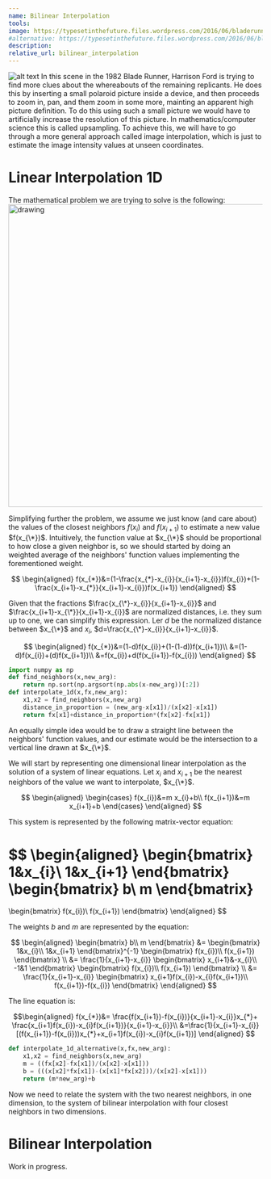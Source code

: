```yaml
---
name: Bilinear Interpolation
tools:
image: https://typesetinthefuture.files.wordpress.com/2016/06/bladerunner_0_43_00_esper_machine.jpg
#alternative: https://typesetinthefuture.files.wordpress.com/2016/06/bladerunner_0_43_00_esper_machine.jpg
description:
relative_url: bilinear_interpolation
---
```


![alt text](https://typesetinthefuture.files.wordpress.com/2016/06/bladerunner_0_43_00_esper_machine.jpg "Blade Runner 1982")
In this scene in the 1982 Blade Runner, Harrison Ford is trying to find more clues about the whereabouts of the remaining replicants.
He does this by inserting a small polaroid picture inside a device, and then proceeds to zoom in, pan, and them zoom in some more, mainting an apparent high picture definition.
To do this using such a small picture we would have to artificially increase the resolution of this picture.
In mathematics/computer science this is called upsampling.
To achieve this, we will have to go through a more general approach called image interpolation, which is just to estimate the image intensity values at unseen coordinates.

Linear Interpolation 1D 
======================

The mathematical problem we are trying to solve is the following:
<img src="../linear_interpolation_1D.png" alt="drawing" width="600"/>

Simplifying further the problem, we assume we just know (and care about) the values of the closest neighbors $f(x_{i})$ and $f(x_{i+1})$ to estimate a new value $f(x_{\*})$.
Intuitively, the function value at $x_{\*}$ should be proportional to how close a given neighbor is, so we should started by doing an weighted average of the neighbors' function values implementing the forementioned weight.

$$
\begin{aligned}
f(x_{*})&=(1-\frac{x_{*}-x_{i}}{x_{i+1}-x_{i}})f(x_{i})+(1-\frac{x_{i+1}-x_{*}}{x_{i+1}-x_{i}})f(x_{i+1})
\end{aligned}
$$

Given that the fractions $\frac{x_{\*}-x_{i}}{x_{i+1}-x_{i}}$ and $\frac{x_{i+1}-x_{\*}}{x_{i+1}-x_{i}}$ are normalized distances, i.e. they sum up to one, we can simplify this expression. Ler $d$ be the normalized distance between $x_{\*}$ and $x_{i}$, $d=\frac{x_{\*}-x_{i}}{x_{i+1}-x_{i}}$.

$$
\begin{aligned}
f(x_{*})&=(1-d)f(x_{i})+(1-(1-d))f(x_{i+1})\\
&=(1-d)f(x_{i})+(d)f(x_{i+1})\\
&=f(x_{i})+d(f(x_{i+1})-f(x_{i}))
\end{aligned}
$$

```python
import numpy as np
def find_neighbors(x,new_arg):
    return np.sort(np.argsort(np.abs(x-new_arg))[:2])
def interpolate_1d(x,fx,new_arg):
    x1,x2 = find_neighbors(x,new_arg)
    distance_in_proportion = (new_arg-x[x1])/(x[x2]-x[x1])
    return fx[x1]+distance_in_proportion*(fx[x2]-fx[x1])
```

An equally simple idea would be to draw a straight line between the neighbors' function values, and our estimate would be the intersection to a vertical line drawn at $x_{\*}$.

We will start by representing one dimensional linear interpolation as the solution of a system of linear equations. 
Let $x_{i}$ and $x_{i+1}$ be the nearest neighbors of the value we want to interpolate, $x_{\*}$.

$$
\begin{aligned}
\begin{cases}
f(x_{i})&=m x_{i}+b\\
f(x_{i+1})&=m x_{i+1}+b
\end{cases}
\end{aligned}
$$

This system is represented by the following matrix-vector equation:

$$
\begin{aligned}
\begin{bmatrix}
1&x_{i}\\
1&x_{i+1}
\end{bmatrix}
\begin{bmatrix}
b\\
m
\end{bmatrix}
=
\begin{bmatrix}
f(x_{i})\\
f(x_{i+1})
\end{bmatrix}
\end{aligned}
$$ 

The weights $b$ and $m$ are represented by the equation: 

$$
\begin{aligned}
\begin{bmatrix}
b\\
m
\end{bmatrix}
&=
\begin{bmatrix}
1&x_{i}\\
1&x_{i+1}
\end{bmatrix}^{-1}
\begin{bmatrix}
f(x_{i})\\
f(x_{i+1})
\end{bmatrix}
\\
&=
\frac{1}{x_{i+1}-x_{i}}
\begin{bmatrix}
x_{i+1}&-x_{i}\\
-1&1
\end{bmatrix}
\begin{bmatrix}
f(x_{i})\\
f(x_{i+1})
\end{bmatrix}
\\
&=
\frac{1}{x_{i+1}-x_{i}}
\begin{bmatrix}
x_{i+1}f(x_{i})-x_{i}f(x_{i+1})\\
f(x_{i+1})-f(x_{i})
\end{bmatrix}
\end{aligned}
$$ 

The line equation is:

$$\begin{aligned}
f(x_{*})&=
\frac{f(x_{i+1})-f(x_{i})}{x_{i+1}-x_{i}}x_{*}+
\frac{x_{i+1}f(x_{i})-x_{i}f(x_{i+1})}{x_{i+1}-x_{i}}\\
&=\frac{1}{x_{i+1}-x_{i}}[(f(x_{i+1})-f(x_{i}))x_{*}+x_{i+1}f(x_{i})-x_{i}f(x_{i+1})]
\end{aligned}
$$

``` python
def interpolate_1d_alternative(x,fx,new_arg):
    x1,x2 = find_neighbors(x,new_arg)
    m = ((fx[x2]-fx[x1])/(x[x2]-x[x1]))
    b = (((x[x2]*fx[x1])-(x[x1]*fx[x2]))/(x[x2]-x[x1]))
    return (m*new_arg)+b
```

Now we need to relate the system with the two nearest neighbors, in one dimension, to the system of bilinear interpolation with four closest neighbors in two dimensions.

Bilinear Interpolation 
=====================

Work in progress.
